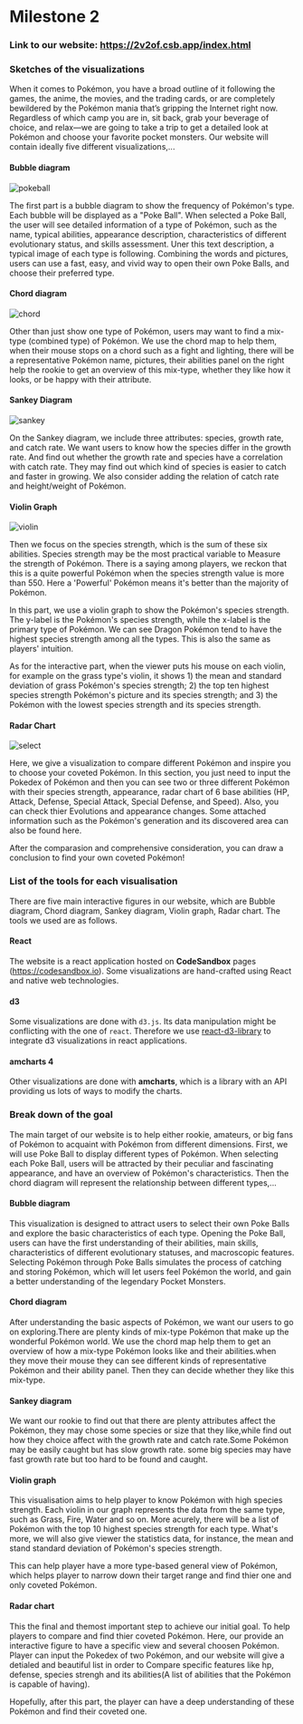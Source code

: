 # Milestone 2

### Link  to our website: https://2v2of.csb.app/index.html

### Sketches of the visualizations

When it comes to Pokémon, you have a broad outline of it following the games, the anime, the movies, and the trading cards, or are completely bewildered by the Pokémon mania that’s gripping the Internet right now. Regardless of which camp you are in, sit back, grab your beverage of choice, and relax—we are going to take a trip to get a detailed look at Pokémon and choose your favorite pocket monsters. Our website will contain ideally five different visualizations,...



#### Bubble diagram

![pokeball](assets/pokeball.png)

The first part is a bubble diagram to show the frequency of Pokémon's type. Each bubble will be displayed as a "Poke Ball". When selected a Poke Ball, the user will see detailed information of a type of Pokémon, such as the name, typical abilities, appearance description, characteristics of different evolutionary status, and skills assessment. Uner this text description, a typical image of each type is following. Combining the words and pictures, users can use a fast, easy, and vivid way to open their own Poke Balls, and choose their preferred type.



#### Chord diagram

![chord](assets/chord.png)

Other than just show one type of Pokémon, users may want to find a mix-type (combined type) of Pokémon. We use the chord map to help them, when their mouse stops on a chord such as a fight and lighting, there will be a representative Pokémon name, pictures, their abilities panel on the right help the rookie to get an overview of this mix-type, whether they like how it looks, or be happy with their attribute.



#### Sankey Diagram

![sankey](assets/sankey.png)

On the Sankey diagram, we include three attributes: species, growth rate, and catch rate. We want users to know how the species differ in the growth rate. And find out whether the growth rate and species have a correlation with catch rate. They may find out which kind of species is easier to catch and faster in growing. We also consider adding the relation of catch rate and height/weight of Pokémon.



#### Violin Graph

![violin](assets/violin.png)

Then we focus on the species strength, which is the sum of these six abilities. Species strength may be the most practical variable to Measure the strength of Pokémon. There is a saying among players, we reckon that this is a quite powerful Pokémon when the species strength value is more than 550. Here a 'Powerful' Pokémon means it's better than the majority of Pokémon.   



In this part, we use a violin graph to show the Pokémon's species strength. The y-label is the Pokémon's species strength, while the x-label is the primary type of Pokémon. We can see Dragon Pokémon tend to have the highest species strength among all the types. This is also the same as players' intuition.   



As for the interactive part, when the viewer puts his mouse on each violin, for example on the grass type's violin, it shows 1) the mean and standard deviation of grass Pokémon's species strength; 2) the top ten highest species strength Pokémon's picture and its species strength; and 3) the Pokémon with the lowest species strength and its species strength.



#### Radar Chart

![select](assets/select.png)

Here, we give a visualization to compare different Pokémon and inspire you to choose your coveted Pokémon. In this section, you just need to input the Pokedex of Pokémon and then you can see two or three different Pokémon with their species strength, appearance, radar chart of 6 base abilities (HP, Attack, Defense, Special Attack, Special Defense, and Speed). Also, you can check thier Evolutions and appearance changes. Some attached information such as the Pokémon's generation and its discovered area can also be found here.   



After the comparasion and comprehensive consideration, you can draw a conclusion to find your own coveted Pokémon!



### List of the tools for each visualisation

There are five main interactive figures in our website, which are Bubble diagram, Chord diagram, Sankey diagram, Violin graph, Radar chart. The tools we used are as follows.

#### React

The website is a react application hosted on **CodeSandbox** pages (https://codesandbox.io). Some visualizations are hand-crafted using React and native web technologies.

#### d3

Some visualizations are done with `d3.js`. Its data manipulation might be conflicting with the one of `react`. Therefore we use [react-d3-library](https://react-d3-library.github.io/) to integrate d3 visualizations in react applications.

#### amcharts 4

Other visualizations are done with **amcharts**, which is a library with an API providing us lots of ways to modify the charts.



### Break down of the goal

The main target of our website is to help either rookie, amateurs, or big fans of Pokémon to acquaint with Pokémon from different dimensions. First, we will use Poke Ball to display different types of Pokémon. When selecting each Poke Ball, users will be attracted by their peculiar and fascinating appearance, and have an overview of Pokémon's characteristics. Then the chord diagram will represent the relationship between different types,...



#### Bubble diagram

This visualization is designed to attract users to select their own Poke Balls and explore the basic characteristics of each type. Opening the Poke Ball, users can have the first understanding of their abilities, main skills, characteristics of different evolutionary statuses, and macroscopic features. Selecting Pokémon through Poke Balls simulates the process of catching and storing Pokémon, which will let users feel Pokémon the world, and gain a better understanding of the legendary Pocket Monsters.



#### Chord diagram

After understanding the basic aspects of Pokémon, we want our users to go on exploring.There are plenty kinds of mix-type Pokémon that make up the wonderful Pokémon world. We use the chord map help them to get an overview of how a mix-type Pokémon looks like and their abilities.when they move their mouse they can see different kinds of representative Pokémon and their ability panel. Then they can decide whether they like this mix-type.



#### Sankey diagram

We want our rookie to find out that there are plenty attributes affect the Pokémon, they may chose some species or size that they like,while find out how they choice affect with the growth rate and catch rate.Some Pokémon may be easily caught but has slow growth rate. some big species may have fast growth rate but too hard to be found and caught.



#### Violin graph

This visualisation aims to help player to know Pokémon with high species strength. Each violin in our graph represents the data from the same type, such as Grass, Fire, Water and so on. More acurely, there will be a list of Pokémon with the top 10 highest species strength for each type. What's more, we will also give viewer the statistics data, for instance, the mean and stand standard deviation of Pokémon's species strength.   



This can help player have a more type-based general view of Pokémon, which helps player to narrow down their target range and find thier one and only coveted Pokémon.



#### Radar chart

This the final and themost important step to achieve our initial goal. To help players to compare and find thier coveted Pokémon. Here, our provide an interactive figure to have a specific view and several choosen Pokémon. Player can input the Pokedex of two Pokémon, and our website will give a detialed and beautiful list in order to Compare specific features like hp, defense, species strengh and its abilities(A list of abilities that the Pokémon is capable of having).



Hopefully, after this part, the player can have a deep understanding of these Pokémon and find their coveted one.